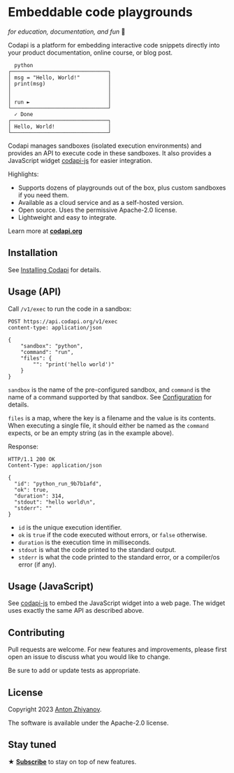 # Embeddable code playgrounds

_for education, documentation, and fun_ 🎉

Codapi is a platform for embedding interactive code snippets directly into your product documentation, online course, or blog post.

```
  python
┌───────────────────────────────┐
│ msg = "Hello, World!"         │
│ print(msg)                    │
│                               │
│                               │
│ run ►                         │
└───────────────────────────────┘
  ✓ Done
┌───────────────────────────────┐
│ Hello, World!                 │
└───────────────────────────────┘
```

Codapi manages sandboxes (isolated execution environments) and provides an API to execute code in these sandboxes. It also provides a JavaScript widget [codapi-js](https://github.com/nalgeon/codapi-js) for easier integration.

Highlights:

-   Supports dozens of playgrounds out of the box, plus custom sandboxes if you need them.
-   Available as a cloud service and as a self-hosted version.
-   Open source. Uses the permissive Apache-2.0 license.
-   Lightweight and easy to integrate.

Learn more at [**codapi.org**](https://codapi.org/)

## Installation

See [Installing Codapi](docs/install.md) for details.

## Usage (API)

Call `/v1/exec` to run the code in a sandbox:

```http
POST https://api.codapi.org/v1/exec
content-type: application/json

{
    "sandbox": "python",
    "command": "run",
    "files": {
        "": "print('hello world')"
    }
}
```

`sandbox` is the name of the pre-configured sandbox, and `command` is the name of a command supported by that sandbox. See [Configuration](docs/config.md) for details.

`files` is a map, where the key is a filename and the value is its contents. When executing a single file, it should either be named as the `command` expects, or be an empty string (as in the example above).

Response:

```http
HTTP/1.1 200 OK
Content-Type: application/json

{
  "id": "python_run_9b7b1afd",
  "ok": true,
  "duration": 314,
  "stdout": "hello world\n",
  "stderr": ""
}
```

-   `id` is the unique execution identifier.
-   `ok` is `true` if the code executed without errors, or `false` otherwise.
-   `duration` is the execution time in milliseconds.
-   `stdout` is what the code printed to the standard output.
-   `stderr` is what the code printed to the standard error, or a compiler/os error (if any).

## Usage (JavaScript)

See [codapi-js](https://github.com/nalgeon/codapi-js) to embed the JavaScript widget into a web page. The widget uses exactly the same API as described above.

## Contributing

Pull requests are welcome. For new features and improvements, please first open an issue to discuss what you would like to change.

Be sure to add or update tests as appropriate.

## License

Copyright 2023 [Anton Zhiyanov](https://antonz.org/).

The software is available under the Apache-2.0 license.

## Stay tuned

★ [**Subscribe**](https://antonz.org/subscribe/) to stay on top of new features.
